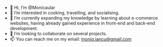 - 👋 Hi, I’m @Monicaular
- 👀 I’m interested in cooking, travelling, and socialising.
- 🌱 I’m currently expanding my knowledge by learning about e-commerce websites, having already gained experience in front-end and back-end development.
- 💞️ I’m looking to collaborate on several projects.
- 📫 You can reach me on my email: moniq.iancu@gmail.com

<!---
Monicaular/Monicaular is a ✨ special ✨ repository because its `README.md` (this file) appears on your GitHub profile.
You can click the Preview link to take a look at your changes.
--->
